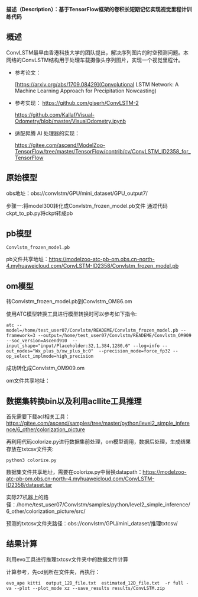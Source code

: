 **描述（Description）：基于TensorFlow框架的卷积长短期记忆实现视觉里程计训练代码** 

<h2 id="概述.md">概述</h2>

ConvLSTM最早由香港科技大学的团队提出，解决序列图片的时空预测问题。本网络的ConvLSTM结构用于处理车载摄像头序列图片，实现一个视觉里程计。

- 参考论文：

    [https://arxiv.org/abs/1709.08429](Convolutional LSTM Network: A Machine Learning Approach for Precipitation Nowcasting)


- 参考实现：
  https://github.com/giserh/ConvLSTM-2
  
  https://github.com/Kallaf/Visual-Odometry/blob/master/VisualOdometry.ipynb


- 适配昇腾 AI 处理器的实现：

  https://gitee.com/ascend/ModelZoo-TensorFlow/tree/master/TensorFlow/contrib/cv/ConvLSTM_ID2358_for_TensorFlow



<h2 id="概述.md">原始模型</h2>

obs地址：obs://convlstm/GPU/mini_dataset/GPU_output7/



步骤一:将model300转化成Convlstm_frozen_model.pb文件
通过代码ckpt_to_pb.py将ckpt转成pb



<h2 id="概述.md">pb模型</h2>

```
Convlstm_frozen_model.pb
```
pb文件共享地址：https://modelzoo-atc-pb-om.obs.cn-north-4.myhuaweicloud.com/ConvLSTM-ID2358/Convlstm_frozen_model.pb



<h2 id="概述.md">om模型</h2>

转Convlstm_frozen_model.pb到Convlstm_OM86.om

使用ATC模型转换工具进行模型转换时可以参考如下指令:
```
atc --model=/home/test_user07/Convlstm/READEME/Convlstm_frozen_model.pb --framework=3 --output=/home/test_user07/Convlstm/READEME/Convlstm_OM909 --soc_version=Ascend910  --input_shape="input/Placeholder:32,1,384,1280,6" --log=info --out_nodes="Wx_plus_b/xw_plus_b:0"  --precision_mode=force_fp32 --op_select_implmode=high_precision
```
成功转化成Convlstm_OM909.om

om文件共享地址：



<h2 id="概述.md">数据集转换bin以及利用acllite工具推理</h2>

首先需要下载acl相关工具：
https://gitee.com/ascend/samples/tree/master/python/level2_simple_inference/6_other/colorization_picture

再利用代码colorize.py进行数据集前处理，om模型调用，数据后处理，生成结果存放在txtcsv文件夹:

```
python3 colorize.py
```

数据集文件共享地址，需要在colorize.py中替换datapath：https://modelzoo-atc-pb-om.obs.cn-north-4.myhuaweicloud.com/ConvLSTM-ID2358/dataset.tar

实际27机器上的路径：/home/test_user07/Convlstm/samples/python/level2_simple_inference/6_other/colorization_picture/src/

预测的txtcsv文件夹路径：obs://convlstm/GPU/mini_dataset/推理txtcsv/




<h2 id="概述.md">结果计算</h2>

利用evo工具进行推理txtcsv文件夹中的数据文件计算

计算参考，先cd到所在文件夹，再执行：

```
evo_ape kitti  output_12D_file.txt  estimated_12D_file.txt  -r full -va --plot --plot_mode xz --save_results results/ConvLSTM.zip

```









